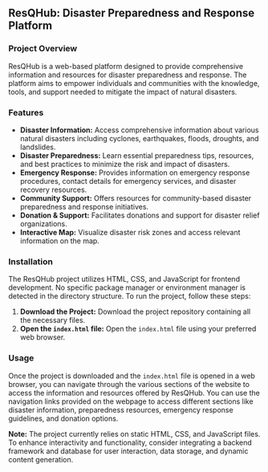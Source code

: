 ## ResQHub: Disaster Preparedness and Response Platform

### Project Overview

ResQHub is a web-based platform designed to provide comprehensive information and resources for disaster preparedness and response. The platform aims to empower individuals and communities with the knowledge, tools, and support needed to mitigate the impact of natural disasters.

### Features

* **Disaster Information:** Access comprehensive information about various natural disasters including cyclones, earthquakes, floods, droughts, and landslides.
* **Disaster Preparedness:** Learn essential preparedness tips, resources, and best practices to minimize the risk and impact of disasters.
* **Emergency Response:** Provides information on emergency response procedures, contact details for emergency services, and disaster recovery resources.
* **Community Support:** Offers resources for community-based disaster preparedness and response initiatives.
* **Donation & Support:** Facilitates donations and support for disaster relief organizations.
* **Interactive Map:** Visualize disaster risk zones and access relevant information on the map.

### Installation

The ResQHub project utilizes HTML, CSS, and JavaScript for frontend development. No specific package manager or environment manager is detected in the directory structure. To run the project, follow these steps:

1. **Download the Project:** Download the project repository containing all the necessary files.
2. **Open the `index.html` file:** Open the `index.html` file using your preferred web browser.

### Usage

Once the project is downloaded and the `index.html` file is opened in a web browser, you can navigate through the various sections of the website to access the information and resources offered by ResQHub. You can use the navigation links provided on the webpage to access different sections like disaster information, preparedness resources, emergency response guidelines, and donation options.

**Note:** The project currently relies on static HTML, CSS, and JavaScript files. To enhance interactivity and functionality, consider integrating a backend framework and database for user interaction, data storage, and dynamic content generation. 
